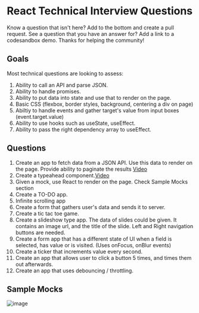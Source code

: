 # React Technical Interview Questions
Know a question that isn't here? Add to the bottom and create a pull request. 
See a question that you have an answer for? Add a link to a codesandbox demo. 
Thanks for helping the community!   

## Goals
Most technical questions are looking to assess: 
1. Ability to call an API and parse JSON.
2. Ability to handle promises. 
3. Ability to put data into state and use that to render on the page. 
4. Basic CSS (flexbox, border styles, background, centering a div on page)
5. Abiltiy to handle events and gather target's value from input boxes (event.target.value)
6. Ability to use hooks such as useState, useEffect.
7. Ability to pass the right dependency array to useEffect.


## Questions
1. Create an app to fetch data from a JSON API. Use this data to render on the page. Provide ability to paginate the results [Video](https://www.youtube.com/watch?v=gnkrDse9QKc&ab_channel=BenAwad)
2. Create a typeahead component.[Video](https://www.youtube.com/watch?v=Kb3YtXDvPo0&lc=UgyEVJO8s1Rs6ukx-up4AaABAg.9RJw-E3qUd79RPuN9QYCQ_&ab_channel=CodingwithKevin)
3. Given a mock, use React to render on the page. Check Sample Mocks section
4. Create a TO-DO app. 
5. Infinite scrolling app 
6. Create a form that gathers user's data and sends it to server. 
7. Create a tic tac toe game.
8. Create a slideshow type app. The data of slides could be given. It contains an image url, and the title of the slide. Left and Right navigation buttons are needed.
9. Create a form app that has a different state of UI when a field is selected, has value or is visited. (Uses onFocus, onBlur events)
10. Create a ticker that increments value every second.
11. Create an app that allows user to click a button 5 times, and times them out afterwards.
12. Create an app that uses debouncing / throttling. 

## Sample Mocks
![image](https://user-images.githubusercontent.com/2525914/131922900-cf52c243-6ef5-4cc9-9b11-d35e0f9cde6d.png)
